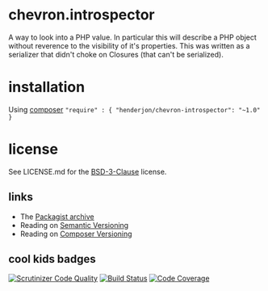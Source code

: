 # chevron.introspector

A way to look into a PHP value. In particular this will describe a PHP object
without reverence to the visibility of it's properties. This was written as a serializer
that didn't choke on Closures (that can't be serialized).

# installation

Using [composer](http://getcomposer.org/) `"require" : { "henderjon/chevron-introspector": "~1.0" }`

# license

See LICENSE.md for the [BSD-3-Clause](http://opensource.org/licenses/BSD-3-Clause) license.

## links

  - The [Packagist archive](https://packagist.org/packages/henderjon/chevron-introspector)
  - Reading on [Semantic Versioning](http://semver.org/)
  - Reading on [Composer Versioning](https://getcomposer.org/doc/01-basic-usage.md#package-versions)

## cool kids badges

[![Scrutinizer Code Quality](https://scrutinizer-ci.com/g/henderjon/chevron.introspector/badges/quality-score.png?b=master)](https://scrutinizer-ci.com/g/henderjon/chevron.introspector/?branch=master)
[![Build Status](https://scrutinizer-ci.com/g/henderjon/chevron.introspector/badges/build.png?b=master)](https://scrutinizer-ci.com/g/henderjon/chevron.introspector/build-status/master)
[![Code Coverage](https://scrutinizer-ci.com/g/henderjon/chevron.introspector/badges/coverage.png?b=master)](https://scrutinizer-ci.com/g/henderjon/chevron.introspector/?branch=master)



